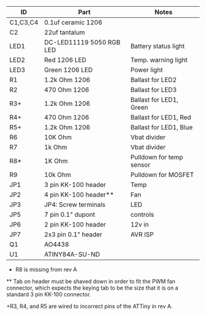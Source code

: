 
| ID | Part  | Notes |
| ------------ |---------------| -----|
| C1,C3,C4 | 0.1uf ceramic 1206 ||
| C2 | 22uf tantalum
| LED1 | DC-LED11119 5050 RGB LED | Battery status light |
| LED2 | Red 1206 LED | Temp. warning light|
| LED3 | Green 1206 LED |Power light|
| R1 | 1.2k Ohm 1206 | Ballast for LED2 |
| R2 | 470 Ohm 1206 | Ballast for LED3 |
| R3+ | 1.2k Ohm 1206 | Ballast for LED1, Green |
| R4+ | 470 Ohm 1206 | Ballast for LED1, Red |
| R5+ | 1.2k Ohm 1206 | Ballast for LED1, Blue |
| R6 | 10K Ohm | Vbat divider |
| R7 | 1k Ohm | Vbat divider |
| R8* | 1K Ohm | Pulldown for temp sensor |
| R9 | 10k Ohm | Pulldown for MOSFET |
|JP1| 3 pin KK-100 header | Temp |
|JP2| 4 pin KK-100 header** | Fan |
|JP3| JP4: Screw terminals | LED |
|JP5| 7 pin 0.1" dupont | controls |
|JP6| 2 pin KK-100 header | 12v in |
|JP7| 2x3 pin 0.1" header | AVR ISP |
| Q1 | AO4438 ||
| U1  | ATINY84A-SU-ND ||


* R8 is missing from rev A

** Tab on header must be shaved down in order to fit the PWM fan connector, which expects the keying tab to be the size that it is on a standard 3 pin KK-100 connector. 

+R3, R4, and R5 are wired to incorrect pins of the ATTiny in rev A. 
